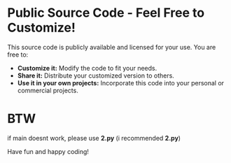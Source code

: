 # Public Source Code - Feel Free to Customize!

This source code is publicly available and licensed for your use.  You are free to:

*   **Customize it:**  Modify the code to fit your needs.
*   **Share it:** Distribute your customized version to others.
*   **Use it in your own projects:** Incorporate this code into your personal or commercial projects.


# BTW 

if main doesnt work, please use **2.py** (i recommended **2.py**)

Have fun and happy coding!
